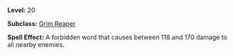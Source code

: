<!-- TITLE: Spell: Word Of Shadow -->
<!-- SUBTITLE:  -->

**Level:** 20

**Subclass:** [Grim Reaper](grim-reaper)

**Spell Effect:** A forbidden word that causes between 118 and 170 damage to all nearby enemies.